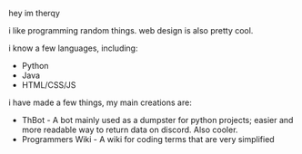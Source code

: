 hey im therqy

i like programming random things. web design is also pretty cool.

i know a few languages, including: <ul>
  <li>Python</li>
  <li>Java</li>
  <li>HTML/CSS/JS</li> </ul>
i have made a few things, my main creations are: <ul>
<li>ThBot - A bot mainly used as a dumpster for python projects; easier and more readable way to return data on discord. Also cooler.</li>
<li>Programmers Wiki - A wiki for coding terms that are very simplified</li>
